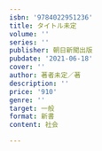 ```yaml
---
isbn: '9784022951236'
title: タイトル未定
volume: ''
series: ''
publisher: 朝日新聞出版
pubdate: '2021-06-18'
cover: ''
author: 著者未定／著
description: ''
price: '910'
genre: ''
target: 一般
format: 新書
content: 社会

---
```

